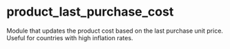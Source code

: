 product_last_purchase_cost
==========================

Module that updates the product cost based on the last purchase unit price. Useful for countries with high inflation rates.
